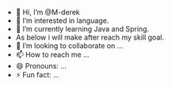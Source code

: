 - 👋 Hi, I’m @M-derek
- 👀 I’m interested in language.
- 🌱 I’m currently learning Java and Spring.
- As below i will make after reach my skill goal.
- 💞️ I’m looking to collaborate on ...
- 📫 How to reach me ...
- 😄 Pronouns: ...
- ⚡ Fun fact: ...

<!---
M-derek/M-derek is a ✨ special ✨ repository because its `README.md` (this file) appears on your GitHub profile.
You can click the Preview link to take a look at your changes.
--->
